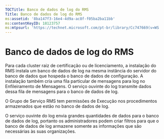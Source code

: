 ```yaml
---
TOCTitle: Banco de dados de log do RMS
Title: Banco de dados de log do RMS
ms:assetid: '8ba147f3-16e4-4d9a-ac8f-f05ba2ba11bb'
ms:contentKeyID: 18123757
ms:mtpsurl: 'https://technet.microsoft.com/pt-br/library/Cc747669(v=WS.10)'
---
```


Banco de dados de log do RMS
============================

Para cada cluster raiz de certificação ou de licenciamento, a instalação do RMS instala um banco de dados de log na mesma instância do servidor do banco de dados que hospeda o banco de dados de configuração. A instalação também cria uma fila particular de mensagens para log no Enfileiramento de Mensagens. O serviço ouvinte do log transmite dados dessa fila de mensagens para o banco de dados de log.

O Grupo de Serviço RMS tem permissões de Execução nos procedimentos armazenados que estão no banco de dados de log.

O serviço ouvinte do log envia grandes quantidades de dados para o banco de dados de log, portanto os administradores podem criar filtros para que o banco de dados de log armazene somente as informações que são necessárias às suas organizações.
